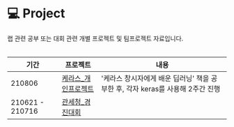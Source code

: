 💻 Project
====================
랩 관련 공부 또는 대회 관련 개별 프로젝트 및 팀프로젝트 자료입니다.
<br><br>


|기간|프로젝트|내용|
|----|----|----|
|210806|[케라스_개인프로젝트](https://github.com/ssu-humane/Project/tree/main/%EC%BC%80%EB%9D%BC%EC%8A%A4_%EA%B0%9C%EC%9D%B8%ED%94%84%EB%A1%9C%EC%A0%9D%ED%8A%B8)|'케라스 창시자에게 배운 딥러닝' 책을 공부한 후, 각자 keras를 사용해 2주간 진행|
|210621 - 210716|[관세청_경진대회](https://github.com/ssu-humane/Project/tree/main/%EA%B4%80%EC%84%B8%EC%B2%AD_%EA%B2%BD%EC%A7%84%EB%8C%80%ED%9A%8C)||
